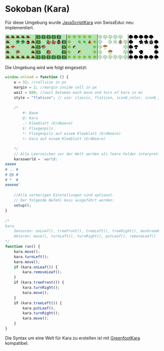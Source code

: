 # Sokoban (Kara)

Für diese Umgebung wurde [JavaScriptKara](http://www.swisseduc.ch/informatik/karatojava/javascriptkara/) von SwissEduc neu implementiert.

![javascriptkara](img/javascriptkara.png)

Die Umgebung wird wie folgt eingesetzt:

```js
window.onload = function () {
	w = 32; //cellsize in px
	margin = 2; //margin inside cell in px
	wait = 800; //wait between each move and turn of kara in ms
	style = "flaticon"; // use: classic, flaticon, icon8_color, icon8_ios or icon8_office

	/*
		#: Baum
		@: Kara
		.: Kleeblatt (Erdbeere)
		$: Fliegenpilz
		*: Fliegenpilz auf einem Kleeblatt (Erdbeere)
		+: Kara auf einem Kleeblatt (Erdbeere)
	
	*/
	// Alle Leerzeichen vor der Welt werden als leere Felder interpretiert.
	karasworld = `world:
#####
# .. #
# @$ #
# *  #
######`

    //Alle vorherigen Einstellungen sind optional. 
    // Der folgende Befehl muss ausgeführt werden:
	setup();
}

/*
kara
	Sensoren: onLeaf(), treeFront(), treeLeft(), treeRight(), mushroomFront()
	Aktoren: move(), turnLeft(), turnRight(), putLeaf(), removeLeaf()
*/
function run() {
	kara.move();
	kara.turnLeft();
	kara.move();
	if (kara.onLeaf()) {
		kara.removeLeaf();
	}
	if (kara.treeFront()) {
		kara.turnRight();
		kara.move();
	}
	if (kara.treeLeft()) {
		kara.putLeaf();
		kara.turnRight();
		kara.move();
	}
}
```

Die Syntax um eine Welt für Kara zu erstellen ist mit [GreenfootKara](https://github.com/marcojakob/greenfoot-kara) kompatibel.